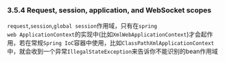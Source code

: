 ### 3.5.4 Request, session, application, and WebSocket scopes

`request`,`session`,`global session`作用域，只有在`spring web ApplicationContext`的实现中(比如`XmlWebApplicationContext`)才会起作用，若在常规`Spring IoC`容器中使用，比如`ClassPathXmlApplicationContext`中，就会收到一个异常`IllegalStateException`来告诉你不能识别的bean作用域